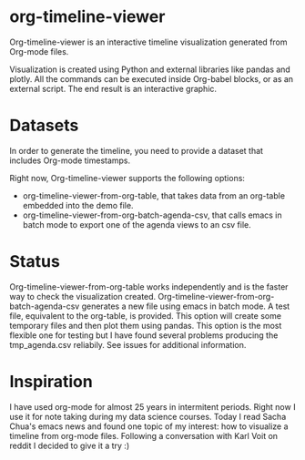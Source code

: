 # org-timeline-viewer
Org-timeline-viewer is an interactive timeline visualization generated from Org-mode files.

Visualization is created using Python and external libraries like pandas and plotly. All the commands can be executed inside Org-babel blocks, or as an external script. The end result is an interactive graphic.

# Datasets
In order to generate the timeline, you need to provide a dataset that includes Org-mode timestamps.

Right now, Org-timeline-viewer supports the following options:
- org-timeline-viewer-from-org-table, that takes data from an org-table embedded into the demo file.
- org-timeline-viewer-from-org-batch-agenda-csv, that calls emacs in batch mode to export one of the agenda views to an csv file.

# Status
Org-timeline-viewer-from-org-table works independently and is the faster way to check the visualization created.
Org-timeline-viewer-from-org-batch-agenda-csv generates a new file using emacs in batch mode. A test file, equivalent to the org-table, is provided. This option will create some temporary files and then plot them using pandas. This option is the most flexible one for testing but I have found several problems producing the tmp_agenda.csv reliabily. See issues for additional information.

# Inspiration
I have used org-mode for almost 25 years in intermitent periods. Right now I use it for note taking during my data science courses. Today I read Sacha Chua's emacs news and found one topic of my interest: how to visualize a timeline from org-mode files. Following a conversation with Karl Voit on reddit I decided to give it a try :)
